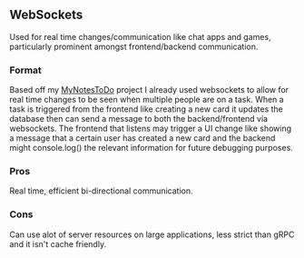 ## WebSockets
Used for real time changes/communication like chat apps and games, particularly prominent amongst frontend/backend communication. 
### Format
Based off my [MyNotesToDo](https://github.com/m0ravat/MyNotesToDo-Node) project I already used websockets to allow for real time changes to be seen when multiple people are on a task. When a task is triggered from the frontend like creating a new card it updates the database then can send a message to both the backend/frontend via websockets. The frontend that listens may trigger a UI change like showing a message that a certain user has created a new card and the backend might console.log() the relevant information for future debugging purposes. 
### Pros
Real time, efficient bi-directional communication. 
### Cons
Can use alot of server resources on large applications, less strict than gRPC and it isn't cache friendly. 